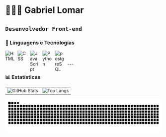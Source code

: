 # 👩🏻‍💻 Gabriel Lomar

**`Desenvolvedor Front-end`**
---
### 🤖 Linguagens e Tecnologias
<img 
    align="left" 
    alt="HTML"
    title="HTML" 
    width="30px" 
    style="padding-right: 10px;" 
    src="https://cdn.jsdelivr.net/gh/devicons/devicon@latest/icons/html5/html5-original.svg" 
/>
<img 
    align="left" 
    alt="CSS" 
    title="CSS"
    width="30px" 
    style="padding-right: 10px;" 
    src="https://cdn.jsdelivr.net/gh/devicons/devicon@latest/icons/css3/css3-original.svg" 
/>
<img 
    align="left" 
    alt="JavaScript" 
    title="JavaScript"
    width="30px" 
    style="padding-right: 10px;" 
    src="https://cdn.jsdelivr.net/gh/devicons/devicon@latest/icons/javascript/javascript-original.svg" 
/>
<img 
    align="left" 
    alt="Python" 
    title="Python"
    width="30px" 
    style="padding-right: 10px;" 
    src="https://cdn.jsdelivr.net/gh/devicons/devicon@latest/icons/python/python-original.svg" 
/>
<img 
    align="left" 
    alt="postgreSQL" 
    title="postgreSQL"
    width="30px" 
    style="padding-right: 10px;" 
    src="https://cdn.jsdelivr.net/gh/devicons/devicon@latest/icons/postgresql/postgresql-original.svg" 
/>

<br/>
<br/>
---

### 📊 Estatísticas
<table>
  <tr>
    <td>
      <img 
        alt="GitHub Stats" 
        height="200" 
        src="https://github-readme-stats.vercel.app/api?username=GabrielLomar&show_icons=true&theme=tokyonight&include_all_commits=true&locale=pt-br" 
      />
    </td>
    <td>
      <img 
        alt="Top Langs" 
        height="200" 
        src="https://github-readme-stats.vercel.app/api/top-langs/?username=GabrielLomar&theme=tokyonight&layout=compact&custom_title=Tecnologias&langs_count=9" 
      />
    </td>
  </tr>
</table>
</div>

<picture align="center">
  <source media="(prefers-color-scheme: dark)" srcset="https://raw.githubusercontent.com/GabrielLomar/GabrielLomar/output/github-contribution-grid-snake-dark.svg">
  <source media="(prefers-color-scheme: light)" srcset="https://raw.githubusercontent.com/GabrielLomar/GabrielLomar/output/github-contribution-grid-snake-dark.svg">
  <img align="center" alt="github contribution grid snake animation" src="https://raw.githubusercontent.com/GabrielLomar/GabrielLomar/output/github-contribution-grid-snake.svg">
</picture>
